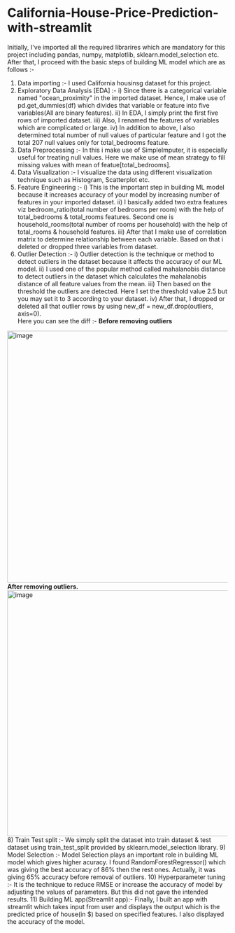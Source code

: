 # California-House-Price-Prediction-with-streamlit
Initially, I've imported all the required librarires which are mandatory for this project including pandas, numpy, matplotlib, sklearn.model_selection etc. After that, I proceed with the basic steps of building ML model which are as follows :- 
1) Data importing :- 
I used California housinsg dataset for this project.
3) Exploratory Data Analysis [EDA] :- 
i) Since there is a categorical variable named "ocean_proximity" in the imported dataset. Hence, I make use of pd.get_dummies(df) which divides that variable or feature into five variables(All are binary features).
ii) In EDA, I simply print the first five rows of imported dataset.
iii) Also, I renamed the features of variables which are complicated or large.
iv) In addition to above, I also determined total number of null values of particular feature and I got the total 207 null values only for total_bedrooms feature.
4) Data Preprocessing :- 
In this i make use of SimpleImputer, it is especially useful for treating null values. Here we make use of mean strategy to fill missing values with mean of featue[total_bedrooms].
5) Data Visualization :- 
I visualize the data using different visualization technique such as Histogram, Scatterplot etc.
6) Feature Engineering :- 
i) This is the important step in building ML model because it increases accuracy of your model by increasing number of features in your imported dataset.
ii) I basically added two extra features viz bedroom_ratio(total number of bedrooms per room) with the help of total_bedrooms & total_rooms features. Second one is household_rooms(total number of rooms per household) with the help of total_rooms & household features.
iii) After that I make use of correlation matrix to determine relationship between each variable. Based on that i deleted or dropped three variables from dataset.
7) Outlier Detection :- 
i) Outlier detection is the technique or method to detect outliers in the dataset because it affects the accuracy of our ML model.
ii) I used one of the popular method called mahalanobis distance to detect outliers in the dataset which calculates the mahalanobis distance of all feature values from the mean.
iii) Then based on the threshold the outliers are detected. Here I set the threshold value 2.5 but you may set it to 3 according to your dataset.
iv) After that, I dropped or deleted all that outlier rows by using new_df = new_df.drop(outliers, axis=0). <br />
Here you can see the diff :- 
**Before removing outliers**

<img width="576" alt="image" src="https://github.com/sohelkh1211/California-House-Price-Prediction-with-streamlit/assets/125993375/e9c5674d-09f5-45dc-97cf-b87a692a7174"> <br/>
**After removing outliers.** <br/>
<img width="562" alt="image" src="https://github.com/sohelkh1211/California-House-Price-Prediction-with-streamlit/assets/125993375/b65e63b3-4e99-4b09-b95d-3a8610625662"> <br />
8) Train Test split :- 
We simply split the dataset into train dataset & test dataset using train_test_split provided by sklearn.model_selection library.
9) Model Selection :- 
Model Selection plays an important role in building ML model which gives higher acuracy. I found RandomForestRegressor() which was giving the best accuracy of 86% then the rest ones. Actually, it was giving 65% accuracy before removal of outliers.
10) Hyperparameter tuning :- 
It is the technique to reduce RMSE or increase the accuracy of model by adjusting the values of parameters. But this did not gave the intended results.
11) Building ML app(Streamlit app):- 
Finally, I built an app with streamlit which takes input from user and displays the output which is the predicted price of house(in $) based on specified features. I also displayed the accuracy of the model.
